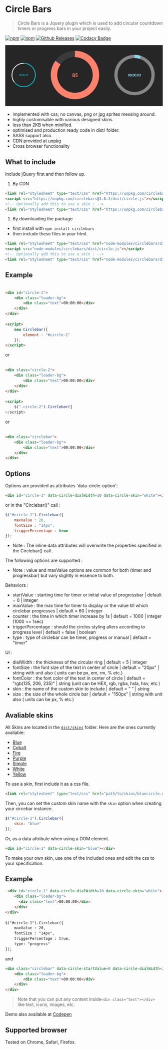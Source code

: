 Circle Bars
=============
>Circle Bars is a Jquery plugin which is used to add circular countdown timers or progress bars in your project easily.

[![npm](https://img.shields.io/npm/dm/circlebars.svg?style=flat-square)](https://www.npmjs.com/package/circlebars)
[![npm](https://img.shields.io/npm/v/circlebars.svg?style=flat-square)](https://www.npmjs.com/package/circlebars)
[![Github Releases](https://img.shields.io/github/downloads/ncs-jss/circlebars/total.svg?style=flat-square)](https://github.com/ncs-jss/circlebars)
[![Codacy Badge](https://api.codacy.com/project/badge/Grade/0d0d04c60ab844e3a9039c4ba9062e36)](https://www.codacy.com/app/adityaa803/circlebars?utm_source=github.com&amp;utm_medium=referral&amp;utm_content=ncs-jss/circlebars&amp;utm_campaign=Badge_Grade)

<p align="center">
  <img src="demo.gif" alt="demo circlebars gif">
</p>

- implemented with css; no canvas, png or jpg sprites messing around.
- highly customisable with various designed skins.
- less than 2KB when minified.
- optimised and production ready code in dist/ folder. 
- SASS support also.
- CDN provided at [unpkg](https://unpkg.com/circlebars@1.0.3/dist/)
- Cross browser functionality

What to include
-------
Include jQuery first and then follow up.

1) By CDN
```html
<link rel="stylesheet" type="text/css" href="https://unpkg.com/circlebars@1.0.3/dist/circle.css">
<script src="https://unpkg.com/circlebars@1.0.3/dist/circle.js"></script>
<!-- Optionally add this to use a skin : -->
<link rel="stylesheet" type="text/css" href="https://unpkg.com/circlebars@1.0.3/dist/skins/whitecircle.css">
```

1) By downloading the package

* first install with `npm install circlebars` 
* then include these files in your html.

```html
<link rel="stylesheet" type="text/css" href="node-modules/circlebars/dist/circle.css">
<script src="node-modules/circlebars/dist/circle.js"></script>
<!-- Optionally add this to use a skin : -->
<link rel="stylesheet" type="text/css" href="node-modules/circlebars/dist/skins/whitecircle.css">
```


Example
-------

```html

<div id="circle-1">
    <div class="loader-bg">
        <div class="text">00:00:00</div>
    </div>
</div>

<script>
    new Circlebar({
        element : "#circle-1"
    });
</script>
```
or

```html

<div class="circle-2">
    <div class="loader-bg">
        <div class="text">00:00:00</div>
    </div>
</div>

<script>
    $(".circle-2").Circlebar({
</script>
```
or
```html

<div class="circlebar">
    <div class="loader-bg">
        <div class="text">00:00:00</div>
    </div>
</div>
```

Options
-------

Options are provided as attributes 'data-circle-option':

```html
<div id="circle-1" data-circle-dialWidth=10 data-circle-skin="white"></div>
```

 or in the "Circlebar()" call :

```javascript
$("#circle-1").Circlebar({
    maxValue : 20,
    fontSize : "14px",
    triggerPercentage : true
});
```
- Note : The inline data attributes will overwrite the properties specified in the Circlebar() call .

The following options are supported :

- Note : value and maxValue options are common for both (timer and progressbar) but vary slightly in essence to both.

Behaviors :
* startValue : starting time for timer or initial value of progressbar | default = 0 | integer 
* maxValue : the max time for timer to display or the value till which circlebar progresses | default = 60 | integer
* counter : the time in which timer increase by 1s | default = 1000 | integer (1000 == 1sec)
* triggerPercentage : should the circles styling alters according to progress level | default = false | boolean
* type : type of circlebar can be timer, progress or manual | default = "timer"

UI :

* dialWidth : the thickness of the circular ring | default = 5 | integer
* fontSize : the font size of the text in center of circle | default = "20px" | string with unit also ( units can be px, em, rm, % etc.)
* fontColor : the font color of the text in center of circle | default = "rgb(135, 206, 235)" | string (unit can be HEX, rgb, rgba, hsla, hsv, etc.)
* skin : the name of the custom skin to include | default = " " | string
* size : the size of the whole circle bar | default = "150px" | string with unit also ( units can be px, % etc.)

Avaliable skins
-------

All Skins are located in the [`dist/skins`](https://github.com/itaditya/circlebars/tree/master/dist/skins) folder. Here are the ones currently avaliable:

* [Blue](https://github.com/itaditya/circlebars/blob/master/dist/skins/bluecircle.css)
* [Cobalt](https://github.com/itaditya/circlebars/blob/master/dist/skins/cobaltcircle.css)
* [Fire](https://github.com/itaditya/circlebars/blob/master/dist/skins/firecircle.css)
* [Purple](https://github.com/itaditya/circlebars/blob/master/dist/skins/purplecircle.css)
* [Simple](https://github.com/itaditya/circlebars/blob/master/dist/skins/simplecircle.css)
* [White](https://github.com/itaditya/circlebars/blob/master/dist/skins/whitecircle.css)
* [Yellow](https://github.com/itaditya/circlebars/blob/master/dist/skins/yellowcircle.css)

To use a skin, first include it as a css file.

```html
<link rel="stylesheet" type="text/css" href="path/to/skins/bluecircle.css">
```

Then, you can set the custom skin name with the `skin` option when creating your circebar instance.

```javascript
$("#circle-1").Circlebar({
    skin: "blue"
});
```

Or, as a data attribute when using a DOM element.
```html
<div id="circle-1" data-circle-skin="blue"></div>
```

To make your own skin, use one of the included ones and edit the css to your specification.

Example
-------

```html
 <div id="circle-1" data-circle-dialWidth=10 data-circle-skin="white">
    <div class="loader-bg">
      <div class="text">00:00:00</div>
    </div>
</div>

$("#circle-1").Circlebar({
    maxValue : 20,
    fontSize : "14px",
    triggerPercentage : true,
    type: "progress"
});
```
and 

```html
<div class="circlebar" data-circle-startValue=0 data-circle-dialWidth=20 data-circle-size="250px">
    <div class="loader-bg">
        <div class="text">00:00:00</div>
    </div>
</div>
```


> Note that you can put any content inside` <div class="text"></div> ` like text, icons, images, etc. 

Demo also available at  [Codepen](http://codepen.io/itaditya/pen/QKExjL)

Supported browser
-------

Tested on Chrome, Safari, Firefox.

